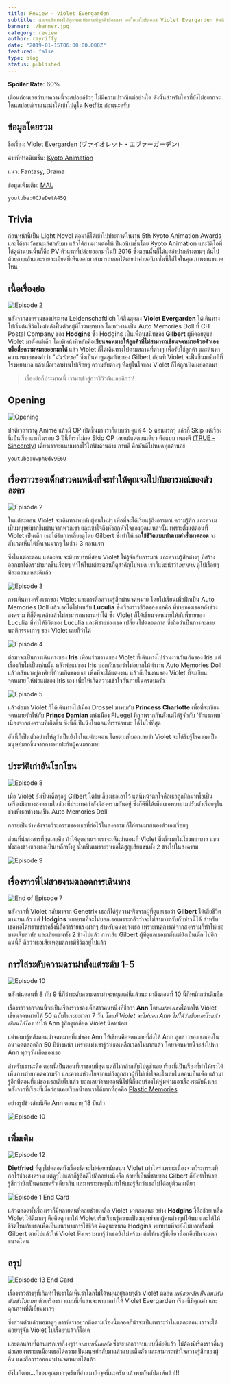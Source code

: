 ```yaml
---
title: Review - Violet Evergarden
subtitle: ฉันจะเดินทางไปทุกหนแห่งตามที่ลูกค้าต้องการ ออโตเมโมรีดอลล์ Violet Evergarden ยินดีรับใช้ค่ะ
banner: ./banner.jpg
category: review
author: rayriffy
date: "2019-01-15T06:00:00.000Z"
featured: false
type: blog
status: published
---
```


**Spoiler Rate**: 60%

เตือนก่อนเลยว่าบทความนี้จะสปอยล์รัวๆ ไม่มีความปราณีแต่อย่างใด ดังนั้นสำหรับใครที่ยังไม่อยากจะโดนสปอยล์เรา[แนะนำให้เข้าไปดูใน Netflix ก่อนนะครับ](https://www.netflix.com/title/80221698)

## ข้อมูลโดยรวม

ชื่อเรื่อง: Violet Evergarden (ヴァイオレット・エヴァーガーデン)

ค่ายที่ทำอนิเมชั่น: [Kyoto Animation](http://www.kyotoanimation.co.jp/)

แนว: Fantasy, Drama

ข้อมูลเพิ่มเติม: [MAL](https://myanimelist.net/anime/33352/Violet_Evergarden)

`youtube:0CJeDetA45Q`

## Trivia

ก่อนหน้านี้เป็น Light Novel ต่อมาก็ได้เข้าไปประกวดในงาน 5th Kyoto Animation Awards และได้รางวัลชนะเลิศกลับมา แล้วได้สานงานต่อให้เป็นอนิเมชั่นโดย Kyoto Animation และวิดิโอที่ได้ดูด้านบนนั่นก็คือ PV ตัวแรกที่ปล่อยออกมาในปี 2016 ซึ่งตอนนั้นก็ได้แต่อ้าปากค้างตามๆ กันไป ด้วยลายเส้นและรายละเอียดที่เห็นออกมาสามารถบอกได้เลยว่าค่ายอนิเมชั่นนี้ใส่ใจในคุณภาพงานขนาดไหน

## เนื้อเรื่องย่อ

![Episode 2](./dldcQ3wjyU.jpg)

หลังจากสงครามของประเทศ Leidenschaftlich ได้สิ้นสุดลง **Violet Evergarden** ได้เดินทางไปเริ่มต้นชีวิตใหม่หลังฟื้นตัวอยู่ที่โรงพยาบาล โดยทำงานเป็น Auto Memories Doll ที่ CH Postal Company ของ **Hodgins** ซึ่ง Hodgins เป็นเพื่อนสนิทของ **Gilbert** ผู้ที่คอยดูแล Violet มาตั้งแต่เด็ก โดยมีหน้าที่หลักคือ**เขียนจดหมายให้ลูกค้าที่ไม่สามารถเขียนจดหมายด้วยตัวเอง หรือสื่อความหมายออกมาได้** แล้ว Violet ก็ได้เดินทางไปตามสถานที่ต่างๆ เพื่อรับใช้ลูกค้า และค้นหาความหมายของคำว่า *"ฉันรักเธอ"* ซึ่งเป็นคำพูดสุดท้ายของ Gilbert ก่อนที่ Violet จะฟื้นขึ้นมาอีกทีที่โรงพยาบาล แล้วเมื่อเวลาผ่านไปเรื่อยๆ ความลับต่างๆ ที่อยู่ในใจของ Violet ก็ได้ถูกเปิดเผยออกมา

> เรื่องย่อก็ประมาณนี้ เรามาเข้าสู่การรีวิวกันเลยดีกว่า!

## Opening

![Opening](./opening.jpg)

ปกติเวลาเราดู Anime แล้วมี OP เปิดขึ้นมา เราก็แบบว่า ดูแค่ 4-5 ตอนแรกๆ แล้วก็ Skip แต่เรื่องนี้เป็นเรื่องแรกในรอบ 3 ปีนี้ที่เราไม่กด Skip OP เลยแม้แต่ตอนเดียว คือแบบ เพลงดี ([TRUE - Sincerely](https://youtu.be/uwph0dv9E6U)) เดี๋ยวเราจะแนบเพลงไว้ให้ฟังด้านล่าง ภาพดี คือมันดีไปหมดทุกด้านอ่ะ

`youtube:uwph0dv9E6U`

## เรื่องราวของเด็กสาวคนหนึ่งที่จะทำให้คุณจมไปกับอารมณ์ของตัวละคร

![Episode 2](./lGycZhpoNs.jpg)

ในแต่ละตอน Violet จะเดินทางพบกับผู้คนใหม่ๆ เพื่อที่จะได้เรียนรู้ถึงอารมณ์ ความรู้สึก และความเป็นมนุษย์มากขึ้นผ่านจากพวกเขา และเข้าใจถึงหัวอกหัวใจของผู้คนเหล่านั้น เพราะตั้งแต่ตอนที่ Violet เป็นเด็ก เธอได้รับการเลี้ยงดูโดย Gilbert ซึ่งทำให้เธอ**ใช้ชีวิตแบบทำตามคำสั่งมาตลอด** จะสังเกตเห็นได้ชัดเจนมากๆ ในช่วง 3 ตอนแรก

ซึ่งในแต่ละตอน แต่ละคน จะมีบทบาทที่สอน Violet ให้รู้จักกับอารมณ์ และความรู้สึกต่างๆ ที่สร้างออกมาได้ดราม่ามากขึ้นเรื่อยๆ ทำให้ในแต่ละตอนก็ดูสำคัญไปหมด เราก็แนะนำว่า*อย่าข้าม* ดูไปเรื่อยๆ ทีละตอนแหละดีแล้ว

![Episode 3](./QY6YRLQX4L.jpg)

การเดินทางครั้งแรกของ Violet และการสื่อความรู้สึกผ่านจดหมาย โดยไปเรียนเพื่อฝึกเป็น Auto Memories Doll แล้วเธอได้ไปพบกับ **Luculia** ซึ่งเรื่องราวชีวิตของเธอคือ พี่ชายของเธอหลังช่วงสงคราม พี่ก็ติดเหล้าแล้วไม่สามารถหางานทำได้ ซึ่ง Violet ก็ได้เขียนจดหมายให้กับพี่ชายของ Luculia ที่ทำให้ชีวิตของ Luculia และพี่ชายของเธอ เปลี่ยนไปตลอดกาล ซึ่งถือว่าเป็นการละลายพฤติกรรมเก่าๆ ของ Violet เลยก็ว่าได้

![Episode 4](./RdaI31fDm6.jpg)

ต่อมาจะเป็นการเดินทางของ **Iris** เพื่อนร่วมงานของ Violet ที่เดินทางไปร่วมงานวันเกิดของ Iris แต่เรื่องกับไม่เป็นเช่นนั้น หลังพ่อแม่ของ Iris บอกกับเธอว่าไม่อยากให้ทำงาน Auto Memories Doll แล้วกลับมาอยู่อาศัยที่บ้านเกิดของเธอ เพื่อที่จะได้แต่งงาน แล้วก็เป็นงานของ Violet ที่จะเขียนจดหมาย ให้พ่อแม่ของ Iris เอง เพื่อให้เกิดความเข้าใจกันภายในครอบครัว

![Episode 5](./zGEhSwzExy.jpg)

แล้วต่อมา Violet ก็ได้เดินทางไปเมือง Drossel มาพบกับ **Princess Charlotte** เพื่อที่จะเขียนจดหมายรักให้กับ **Prince Damian** แห่งเมือง Fluegel ที่ถูกพรากกันตั้งแต่ได้รู้จักกับ 'รักแรกพบ' เนื่องจากสงครามที่เกิดขึ้น ซึ่งนี่ก็เป็นนึงในตอนที่เราชอบนะ ได้ไม่ใช่ที่สุด

อันนี้ก็เป็นตัวอย่างให้ดูว่าเป็นยังไงในแต่ละตอน โดยตามที่บอกเลยว่า Violet จะได้รับรู้ใรความเป็นมนุษย์มากขึ้นจากการพบปะกับผู้คนมากมาย

## ประวัติเก่าอันโชกโชน

![Episode 8](./d3G6ZJiY75.jpg)

เมื่อ Violet ยังเป็นเด็กๆอยู่ Gilbert ได้รับเลี้ยงเธอเอาไว้ แต่นี่หน้าตกใจคือเธอถูกฝึกมาเพื่อเป็นเครื่องมือทางสงครามในช่วงที่ประเทศกำลังมีสงครามกันอยู่ ซึ่งก็ดีที่ได้เห็นเธอพยายามปรับตัวเรื่อยๆในช่วงที่เธอทำงานเป็น Auto Memories Doll

กลายเป็นว่าหลังจากวีระกรรมของเธอที่ก่อไว้ในสงคราม ก็ไล่ตามมาสนองตัวเองเรื่อยๆ

ส่วนที่น่าสงสารที่สุดเลยคือ ถ้าได้ดูตอนแรกเราจะเห็นว่าตอนที่ Violet ตื่นขึ้นมาในโรงพยาบาล แขนทั้งสองข้างของเธอเป็นเหล็กทั้งคู่ นั่นเป็นเพราะว่าเธอได้สูญเสียแขนทั้ง 2 ข้างไปในสงคราม 

![Episode 9](./0B04zu25HS.jpg)

## เรื่องราวที่ไม่สวยงามตลอดการเดินทาง

![End of Episode 7](./AlwjselJsm.jpg)

หลังจากที่ Violet กลับมาจาก Genetrix เธอก็ได้รู้ความจริงจากผู้ที่ดูแลเธอว่า **Gilbert** ได้เสียชีวิตมานานแล้ว แต่ **Hodgins** พยายามที่จะไม่บอกเธอเพราะกลัวว่าจะไม่สามารถรับกับข่าวนี้ได้ สำหรับเธอพอได้ทราบข่าวครั้งนี้ถือว่าร้ายแรงมากๆ สำหรับคนอย่างเธอ เพราะเหตุการณ์จากสงครามก็ทำให้เธอบาดเจ็บสาหัส และเสียแขนทั้ง 2 ข้างไปแล้ว การเสีย Gilbert ผู้ที่ดูแลเธอมาตั้งแต่ยังเป็นเด็ก ไปอีกคนนี่ก็ ถือว่าเธอเสียเหตุผลการมีชีวิตอยู่ไปแล้ว

## การไล่ระดับความดราม่าตั้งแต่ระดับ 1-5

![Episode 10](./m5gW2TAhPs.jpg)

หลังพ้นตอนที่ 8 กับ 9 นี่ก็ว่าระดับความดราม่าจะหยุดแค่นี้แล้วนะ มาถึงตอนที่ 10 นี่ก็หนักกว่าเดิมอีก

เรื่องราวจากจอนนี้จะเป็นเรื่องราวของเด็กสาวคนหนึ่งที่ชื่อว่า **Ann** โดย*แม่ของเธอ*ได้ขอให้ Violet เขียนจดหมายให้ 50 ฉบับในระยะเวลา 7 วัน *โดยที่ Violet จะไม่บอก Ann ไม่ได้ว่าเขียนอะไรแล้วเขียนให้ใคร* ทำให้ Ann รู้สึกดูเกลียด Violet นิดหน่อย

แต่พอมารู้หลังตอนว่าจดหมายที่แม่ของ Ann ให้เขียนคือจดหมายที่ส่งให้ Ann ลูกสาวของเธอเองในอนาคตตลอดอีก 50 ปีข้างหน้า เพราะแม่งเขารู้ว่าเธอเหลือเวลาไม่มากแล้ว โดยจดหมายนี้จะส่งไปหา Ann ทุกๆวันเกิดของเธอ

สำหรับเรานะคือ ตอนนี้เป็นตอนที่เราชอบที่สุด แต่ก็ไม่กล้ากลับไปดูซ้ำเลย เรื่องนี้เป็นเรื่องที่ทำให้เราได้เห็นการถ่ายทอดความรัก และความห่วงใยจากแม่ถึงลูกสาวผู้ที่ไม่เข้าใจอะไรเลยในตอนเป็นเด็ก แล้วมารู้อีกทีตอนที่แม่ของเธอเสียไปแล้ว บอกเลยว่าจบตอนนี้ไปนี่ก็แอบร้องไห้ฟูมฟามเอาเรื่องระดับนึงเลย หลังจากที่เรื่องที่เมื่อก่อนเคยเรียกน้ำตาเราได้มากที่สุดคือ [Plastic Memories](https://myanimelist.net/anime/27775/Plastic_Memories)

อย่างรูปข้างล่างนี่คือ Ann ตอนอายุ 18 ปีแล้ว

![Episode 10](./06x3UzU1xy.jpg)

## เพิ่มเติม

![Episode 12](./M3H07wH94A.jpg)

**Dietfried** ที่ดูๆไปตลอดทั้งเรื่องชัดจะไม่ค่อยสนับสนุน Violet เท่าไหร่ เพราะเนื่องจากวีระกรรมที่ก่อไว้ช่วงสงคราม แต่ดูๆไปแล้วก็รู้สึกดีไปอีกอย่างนึงคือ ด้วยที่เป็นพี่ชายของ Gilbert ก็ยังทำให้เธอรู้สึกว่ายังเป็นครอบครัวเดียวกัน และเพราะเหตุนั้นทำให้เธอรู้สึกว่าเธอไม่ได้อยู่ตัวคนเดียว

![Episode 1 End Card](./pMRFxcFcc5.jpg)

แล้วตลอดทั้งเรื่องเราก็มีหลายคนที่คอยช่วยเหลือ Violet มาตลอดนะ อย่าง **Hodgins** งี้คือช่วยเหลือ Violet ได้ดีมากๆ คือคิดดู เขาให้ Violet เริ่มเรียนรู้ความเป็นมนุษย์จากผู้คนต่างๆท่ได้พบ และได้ให้ชีวิตใหม่กับเธอเพื่อเป็นแนวทางการใช้ชีวิต คิดดูนะขนาด Hodgins พยายามที่จะยังไม่บอกเรื่องที่ Gilbert ตายไปแล้วให้ Violet ฟังเพราะเขารู้ว่าเธอยังไม่พร้อม ถ้าให้เธอรู้ทีเดียวนี่อกอีแป้นจะแตกขนาดไหน

## สรุป

![Episode 13 End Card](./KQHSaueWoS.jpg)

เรื่องราวต่างๆที่เกิดทำให้เราได้เห็นว่าโลกไม่ได้หมุนอยู่รอบๆตัว Violet ตลอด *แต่เธอกลับเป็นคนปรับตัวเข้าไปแทน* ด้วยเรื่องราวแบบนี้ที่แสนจะหายากทำให้ Violet Evergarden เรื่องนี้มีคุณค่า และคุณภาพที่ดีเยี่ยมมากๆ

ซึ่งส่วนตัวแล้วพอมาดูๆ การที่เราอยากติดตามเรื่องนี้ตลอดก็น่าจะเป็นเพราะว่าในแต่ละตอน เราจะได้ค่อยๆรู้จัก Violet ไปเรื่อยๆแล้วก็โอเค

และตอนจบที่ตอนแรกเราก็งงๆว่า*จบแบบนี้เลยอ่อ* ซึ่งจะบอกว่าจบแบบนี้อ่ะดีแล้ว ไม่ต้องมีเรื่องราวอื่นๆต่อเลย เพราะเหมือนเธอได้ความเป็นมนุษย์กลับมาแล้วแบบเต็มตัว และสามารถเข้าใจความรู้สึกของผู้อื่น และสื่อวารออกมาผ่านจดหมายได้แล้ว

ยังไงก็ตาม...ก็ขอบคุณมากๆครับที่อ่านมาถึงจุดนี้นะครับ แล้วพบกันสัปดาห์หน้า!!!